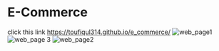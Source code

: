 # E-Commerce
click this link https://toufiqul314.github.io/e_commerce/
![web_page1](https://github.com/Toufiqul314/e_commerce/assets/49118001/9e4279d5-46b4-49b9-b10b-984427e6e3a0)![web_page 3](https://github.com/Toufiqul314/e_commerce/assets/49118001/439c3ade-a1bb-4201-a609-bb0f63e5e725)
![web_page2](https://github.com/Toufiqul314/e_commerce/assets/49118001/6fd1958e-2157-43e8-8501-4f15bfea2182)

